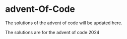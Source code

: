 # advent-Of-Code
The solutions of the advent of code will be updated here.

The solutions are for the advent of code 2024
